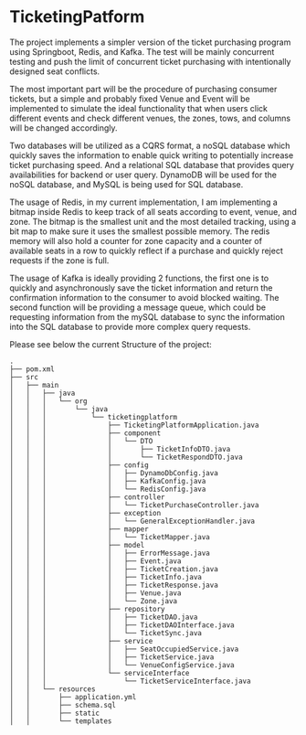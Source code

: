 # TicketingPatform

The project implements a simpler version of the ticket purchasing program using Springboot, Redis, and Kafka. The test will be mainly concurrent testing and push the limit of concurrent ticket purchasing with intentionally designed seat conflicts. 

The most important part will be the procedure of purchasing consumer tickets, but a simple and probably fixed Venue and Event will be implemented to simulate the ideal functionality that when users click different events and check different venues, the zones, tows, and columns will be changed accordingly. 

Two databases will be utilized as a CQRS format, a noSQL database which quickly saves the information to enable quick writing to potentially increase ticket purchasing speed. And a relational SQL database that provides query availabilities for backend or user query. DynamoDB will be used for the noSQL database, and MySQL is being used for SQL database.

The usage of Redis, in my current implementation, I am implementing a bitmap inside Redis to keep track of all seats according to event, venue, and zone. The bitmap is the smallest unit and the most detailed tracking, using a bit map to make sure it uses the smallest possible memory.  The redis memory will also hold a counter for zone capacity and a counter of available seats in a row to quickly reflect if a purchase and quickly reject requests if the zone is full.

The usage of Kafka is ideally providing 2 functions, the first one is to quickly and asynchronously save the ticket information and return the confirmation information to the consumer to avoid blocked waiting. The second function will be providing a message queue, which could be requesting information from the mySQL database to sync the information into the SQL database to provide more complex query requests.

Please see below the current Structure of the project:

```
.
├── pom.xml
├── src
│   ├── main
│   │   ├── java
│   │   │   └── org
│   │   │       └── java
│   │   │           └── ticketingplatform
│   │   │               ├── TicketingPlatformApplication.java
│   │   │               ├── component
│   │   │               │   └── DTO
│   │   │               │       ├── TicketInfoDTO.java
│   │   │               │       └── TicketRespondDTO.java
│   │   │               ├── config
│   │   │               │   ├── DynamoDbConfig.java
│   │   │               │   ├── KafkaConfig.java
│   │   │               │   └── RedisConfig.java
│   │   │               ├── controller
│   │   │               │   └── TicketPurchaseController.java
│   │   │               ├── exception
│   │   │               │   └── GeneralExceptionHandler.java
│   │   │               ├── mapper
│   │   │               │   └── TicketMapper.java
│   │   │               ├── model
│   │   │               │   ├── ErrorMessage.java
│   │   │               │   ├── Event.java
│   │   │               │   ├── TicketCreation.java
│   │   │               │   ├── TicketInfo.java
│   │   │               │   ├── TicketResponse.java
│   │   │               │   ├── Venue.java
│   │   │               │   └── Zone.java
│   │   │               ├── repository
│   │   │               │   ├── TicketDAO.java
│   │   │               │   ├── TicketDAOInterface.java
│   │   │               │   └── TicketSync.java
│   │   │               ├── service
│   │   │               │   ├── SeatOccupiedService.java
│   │   │               │   ├── TicketService.java
│   │   │               │   └── VenueConfigService.java
│   │   │               └── serviceInterface
│   │   │                   └── TicketServiceInterface.java
│   │   └── resources
│   │       ├── application.yml
│   │       ├── schema.sql
│   │       ├── static
│   │       └── templates
```
